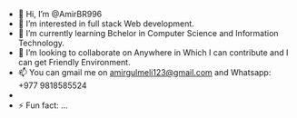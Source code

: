 - 👋 Hi, I’m @AmirBR996 
- 👀 I’m interested in full stack Web development.
- 🌱 I’m currently learning Bchelor in Computer Science and Information Technology.
- 💞️ I’m looking to collaborate on Anywhere in Which I can contribute and I can get Friendly Environment.
- 📫 You can gmail me on amirgulmeli123@gmail.com and Whatsapp: +977 9818585524
- 
- ⚡ Fun fact: ...

<!---
AmirBR996/AmirBR996 is a ✨ special ✨ repository because its `README.md` (this file) appears on your GitHub profile.
You can click the Preview link to take a look at your changes.
--->
